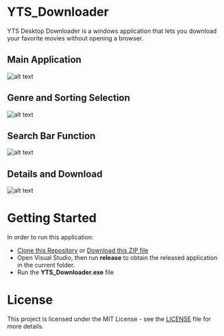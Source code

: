 # YTS_Downloader
YTS Desktop Downloader is a windows application that lets you download your favorite movies without opening a browser.

## **Main Application**
![alt text](https://github.com/Hannes0730/YTS-Downloader/tree/master/image/app.png "YTS Downloader")

## **Genre and Sorting Selection**
![alt text](https://github.com/Hannes0730/YTS-Downloader/tree/master/image/genre_and_sorting.png "Genre and Sorting Selection")

## **Search Bar Function**
![alt text](https://github.com/Hannes0730/YTS-Downloader/tree/master/image/search.png "Search Bar Function")

## **Details and Download**
![alt text](https://github.com/Hannes0730/YTS-Downloader/tree/master/image/details-and-download.png "Details and Download")

# Getting Started
In order to run this application:
- [Clone this Repository](https://github.com/Hannes0730/YTS-Downloader.git) or [Download this ZIP file](https://github.com/Hannes0730/YTS-Downloader/archive/refs/heads/master.zip)
- Open Visual Studio, then run **release** to obtain the released application in the current folder.
- Run the **YTS_Downloader.exe** file
  
# License
This project is licensed under the MIT License - see the [LICENSE](LICENSE.txt) file for more details.
